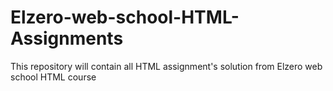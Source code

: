# Elzero-web-school-HTML-Assignments
This repository will contain all HTML assignment's solution from Elzero web school HTML course
